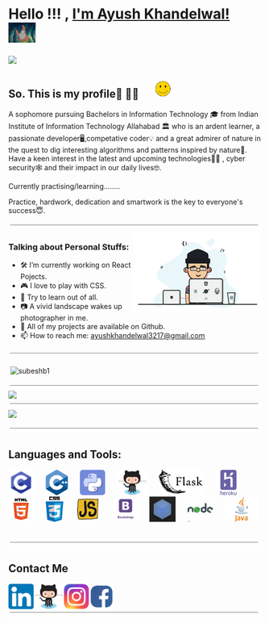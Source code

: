 # Hello !!! , [I'm Ayush Khandelwal!](https://www.linkedin.com/in/ayush-khandelwal-741a88194/) &nbsp; &nbsp; <img src=images/hello.gif height="40px">
<img src="https://giphy.com/gifs/fire-divider-voidgirl79-FJIfNBIqTqrnnttaOa" width="1200px"></h2>

## So. This is my profile🥱 💁‍♂️ &nbsp; &nbsp; &nbsp;<img src="images/smile.gif" width="35px">


A sophomore  pursuing Bachelors in Information Technology 🎓 from Indian Institute of Information Technology Allahabad 🏛 who is an ardent learner, a passionate developer🖥️,competative coder💡 and a great admirer of nature in the quest to dig interesting algorithms and patterns inspired by nature🌿. Have a keen interest in the latest and upcoming technologies👨‍💻 , cyber security🕸️  and their impact in our daily lives🤓.

Currently practising/learning........

Practice, hardwork, dedication and smartwork is the key to everyone's success😇.

<img src="images/border.gif" width="1100px" height="10px">

<img align="right" width="255" alt="" src="images/dev.gif" />

### Talking about Personal Stuffs:
- 🛠 I’m currently working on React Pojects.
- 🎮 I love to play with CSS.
- 📖 Try to learn out of all.
- 📷 A vivid landscape wakes up photographer in me.
- 👾 All of my projects are available on Github.
- 📫 How to reach me: ayushkhandelwal3217@gmail.com

<img src="images/border.gif" width="1100px" height="10px">

<p>&nbsp;<img align="center" src="https://github-readme-stats.vercel.app/api?username=Ayush-Khandelwal-007&show_icons=true&custom_title=My GitHub Stats&count_private=true&theme=dracula" alt="subeshb1" /></p>

<img src="images/border.gif" width="1100px" height="10px"> 

<img src="https://github-profile-trophy.vercel.app/?username=Ayush-Khandelwal-007&theme=dracula&column=6&margin-w=10&margin-h=15 (https://github.com/ryo-ma/github-profile-trophy)">

<img src="images/border.gif" width="1100px" height="10px">

<img align="center" src="https://github-readme-stats.vercel.app/api/top-langs/?username=Ayush-Khandelwal-007&layout=compact&theme=dracula" />

<img src="images/border.gif" width="1100px" height="10px"></h2>

## Languages and Tools:
                                                                                   
<img src="images/c.png" height="50px">&nbsp; &nbsp; &nbsp;
<img src="images/cpp.png" height="50px">&nbsp; &nbsp; &nbsp;
<img src="images/python.gif" height="50px">&nbsp; &nbsp; &nbsp;
<img src="images/github.png" height="50px">&nbsp; &nbsp; &nbsp;
<img src="images/flask.png" height="50px">&nbsp; &nbsp; &nbsp;
<img src="images/heroku.png" height="50px">&nbsp; &nbsp; &nbsp;
<img src="images/html.png" height="50px">&nbsp; &nbsp; &nbsp;
<img src="images/css.png" height="50px">&nbsp; &nbsp; &nbsp;
<img src="images/javascript.gif" height="50px">&nbsp; &nbsp; &nbsp;
<img src="images/bootstrap.jpg" height="50px">&nbsp; &nbsp; &nbsp;
<img src="images/webpack.gif" height="50px">&nbsp; &nbsp; &nbsp;
<img src="images/nodeJS.gif" height="50px">&nbsp; &nbsp; &nbsp;
<img src="images/java.png" height="50px">&nbsp; &nbsp; &nbsp;



<img src="images/border.gif" width="1100px" height="10px"></h2>

## Contact Me <br>
[<img align="left" alt="https://www.linkedin.com/in/ayush-khandelwal-741a88194/" height="50" src="images/linkedin.png" />][linkedin]&nbsp;&nbsp;&nbsp;
[<img align="left" alt="https://github.com/Ayush-Khandelwal-007/" src="images/github.png" height="50px">][github]&nbsp; &nbsp; &nbsp;
[<img align="left" alt="https://www.instagram.com/lens_ified/" height="50px" src="images/insta.png" />][instagram]&nbsp; &nbsp; &nbsp;
[<img align="left" alt="https://www.facebook.com/ayush.khandelwal.92317" height="50px" src="images/facebook.png" />][facebook]&nbsp; &nbsp; &nbsp;
<br/>




<img src="images/border.gif" width="1100px" height="10px"></h2>




[linkedin]:https://www.linkedin.com/in/ayush-khandelwal-741a88194/
[github]:https://github.com/Ayush-Khandelwal-007/
[instagram]:https://www.instagram.com/lens_ified/
[facebook]:https://www.facebook.com/ayush.khandelwal.92317
